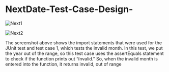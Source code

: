 # NextDate-Test-Case-Design-
![Next1](https://github.com/AkshatKapo/NextDate-Test-Case-Design-/assets/94620098/81317182-4196-4d4f-81ea-f2c8adcb5417)

![Next2](https://github.com/AkshatKapo/NextDate-Test-Case-Design-/assets/94620098/d500f616-a55b-45d1-98a0-85aca922f9bf)

The screenshot above shows the import statements that were used for the JUnit test and test case 1, which tests the invalid month. In this test, we put the year out of the range, so this test case uses the assertEquals statement to check if the function prints out “ïnvalid.” So, when the invalid month is entered into the function, it returns invalid, out of range 

